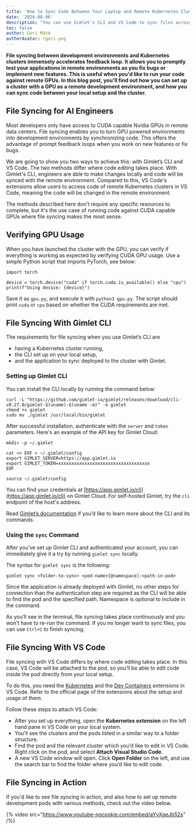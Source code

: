 ```yaml
---
title: 'How to Sync Code Between Your Laptop and Remote Kubernetes Clusters With GPU'
date: '2024-08-06'
description: "You can use Gimlet's CLI and VS Code to sync files across development environments and remote Kubernetes clusters."
toc: false
author: Geri Máté
authorAvatar: /geri.png
---
```


**File syncing between development environments and Kubernetes clusters immensely accelerates feedback loop. It allows you to promptly test your applications in remote environments as you fix bugs or implement new features. This is useful when you'd like to run your code against remote GPUs. In this blog post, you'll find out how you can set up a cluster with a GPU as a remote development environment, and how you can sync code between your local setup and the cluster.**

## File Syncing for AI Engineers

Most developers only have access to CUDA capable Nvidia GPUs in remote data centers. File syncing enables you to turn GPU powered environments into development environments by synchronizing code. This offers the advantage of prompt feedback loops when you work on new features or fix bugs.

We are going to show you two ways to achieve this: with Gimlet’s CLI and VS Code. The two methods differ where code editing takes place. With Gimlet's CLI, engineers are able to make changes locally and code will be synced with the remote environment. Compared to this, VS Code's extensions allow users to access code of remote Kubernetes clusters in VS Code, meaning the code will be changed in the remote environment.

The methods described here don't require any specific resources to complete, but it's the use case of running code against CUDA capable GPUs where file syncing makes the most sense.

## Verifying GPU Usage

When you have launched the cluster with the GPU, you can verify if everything is working as expected by verifying CUDA GPU usage. Use a simple Python script that imports PyTorch, see below:

```
import torch

device = torch.device("cuda" if torch.cuda.is_available() else "cpu")
print(f"Using device: {device}")
```

Save it as `gpu.py`, and execute it with `python3 gpu.py`. The script should print `cuda` or `cpu` based on whether the CUDA requirements are met.

## File Syncing With Gimlet CLI

The requirements for file syncing when you use Gimlet’s CLI are

- having a Kubernetes cluster running,
- the CLI set up on your local setup,
- and the application to sync deployed to the cluster with Gimlet.

### Setting up Gimlet CLI

You can install the CLI locally by running the command below:

```
curl -L "https://github.com/gimlet-io/gimlet/releases/download/cli-v0.27.0/gimlet-$(uname)-$(uname -m)" -o gimlet
chmod +x gimlet
sudo mv ./gimlet /usr/local/bin/gimlet
```

After successful installation, authenticate with the `server` and `token` parameters. Here's an example of the API key for Gimlet Cloud:

```
mkdir -p ~/.gimlet

cat << EOF > ~/.gimlet/config
export GIMLET_SERVER=https://app.gimlet.io
export GIMLET_TOKEN=xxxxxxxxxxxxxxxxxxxxxxxxxxxxxxxxxxx
EOF

source ~/.gimlet/config
```

You can find your credentials at [https://app.gimlet.io/cli](https://app.gimlet.io/cli) on Gimlet Cloud. For self-hosted Gimlet, try the `cli` endpoint of the host's address.

Read [Gimlet’s documentation](https://gimlet.io/docs/cli) if you’d like to learn more about the CLI and its commands.

### Using the `sync` Command

After you’ve set up Gimlet CLI and authenticated your account, you can immediately give it a try by running `gimlet sync` locally.

The syntax for `gimlet sync` is the following:

```
gimlet sync <folder-to-sync> <pod-name>[@namespace]:<path-in-pod>
```

Since the application is already deployed with Gimlet, no other steps for connection than the authentication step are required as the CLI will be able to find the pod and the specified path. Namespace is optional to include in the command.

As you’ll see in the terminal, file syncing takes place continuously and you won’t have to re-run the command. If you no longer want to sync files, you can use `Ctrl+C` to finish syncing.

## File Syncing With VS Code

File syncing with VS Code differs by where code editing takes place. In this case, VS Code will be attached to the pod, so you’ll be able to edit code inside the pod directly from your local setup.

To do this, you need the [Kubernetes](https://marketplace.visualstudio.com/items?itemName=ms-kubernetes-tools.vscode-kubernetes-tools) and the [Dev Containers](https://marketplace.visualstudio.com/items?itemName=ms-vscode-remote.remote-containers) extensions in VS Code. Refer to the official page of the extensions about the setup and usage of them.

Follow these steps to attach VS Code:

- After you set up everything, open the **Kubernetes extension** on the left hand pane in VS Code on your local system.
- You’ll see the clusters and the pods listed in a similar way to a folder structure.
- Find the pod and the relevant cluster which you’d like to edit in VS Code. Right click on the pod, and select **Attach Visual Studio Code**.
- A new VS Code window will open. Click **Open Folder** on the left, and use the search bar to find the folder where you’d like to edit code.

## File Syncing in Action

If you'd like to see file syncing in action, and also how to set up remote development pods with various methods, check out the video below.

{% video src="https://www.youtube-nocookie.com/embed/aYvXqeJb52s" /%}
